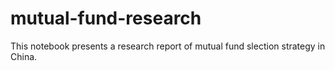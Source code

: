# mutual-fund-research

This notebook presents a research report of mutual fund slection strategy in China.
